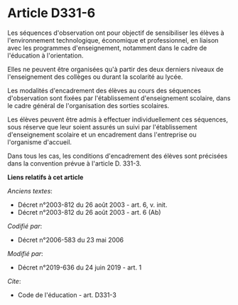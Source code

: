 # Article D331-6

Les séquences d'observation ont pour objectif de sensibiliser les élèves à l'environnement technologique, économique et
professionnel, en liaison avec les programmes d'enseignement, notamment dans le cadre de l'éducation à l'orientation.

Elles ne peuvent être organisées qu'à partir des deux derniers niveaux de l'enseignement des collèges ou durant la scolarité
au lycée.

Les modalités d'encadrement des élèves au cours des séquences d'observation sont fixées par l'établissement d'enseignement
scolaire, dans le cadre général de l'organisation des sorties scolaires.

Les élèves peuvent être admis à effectuer individuellement ces séquences, sous réserve que leur soient assurés un suivi par
l'établissement d'enseignement scolaire et un encadrement dans l'entreprise ou l'organisme d'accueil.

Dans tous les cas, les conditions d'encadrement des élèves sont précisées dans la convention prévue à l'article D. 331-3.

**Liens relatifs à cet article**

_Anciens textes_:

  - Décret n°2003-812 du 26 août 2003 - art. 6, v. init.
  - Décret n°2003-812 du 26 août 2003 - art. 6 (Ab)

_Codifié par_:

  - Décret n°2006-583 du 23 mai 2006

_Modifié par_:

  - Décret n°2019-636 du 24 juin 2019 - art. 1

_Cite_:

  - Code de l'éducation - art. D331-3
